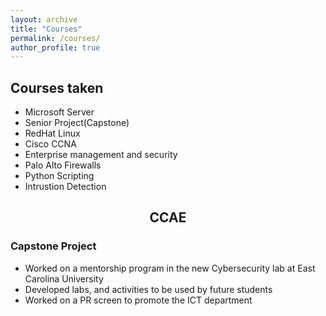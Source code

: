 ```yaml
---
layout: archive
title: "Courses"
permalink: /courses/
author_profile: true
---
```

<h2> Courses taken </h2>

<ul>
  
 <li> Microsoft Server </li>
 <li> Senior Project(Capstone) </li>
 <li> RedHat Linux </li>
 <li> Cisco CCNA </li>
 <li> Enterprise management and security </li>
 <li> Palo Alto Firewalls </li>
 <li> Python Scripting </li>
 <li> Intrustion Detection </li>
 
 </ul>
 
 
<h2> <center> CCAE </center> </h2>

<h3> Capstone Project </h3>

<ul> 
  
  <li> Worked on a mentorship program in the new Cybersecurity lab at East Carolina University </li>
  <li> Developed labs, and activities to be used by future students </li>
  <li> Worked on a PR screen to promote the ICT department </li>
  
</ul>


